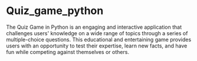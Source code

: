 # Quiz_game_python
The Quiz Game in Python is an engaging and interactive application that challenges users' knowledge on a wide range of topics through a series of multiple-choice questions. This educational and entertaining game provides users with an opportunity to test their expertise, learn new facts, and have fun while competing against themselves or others.
